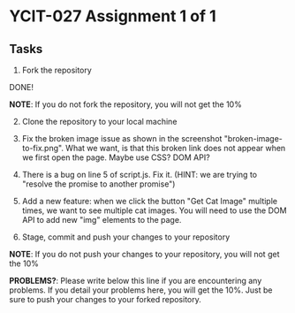 # YCIT-027 Assignment 1 of 1

## Tasks

1. Fork the repository 

DONE!

**NOTE**: If you do not fork the repository, you will not get the 10%

2. Clone the repository to your local machine

3. Fix the broken image issue as shown in the screenshot "broken-image-to-fix.png". What we want, is that this broken link does not appear when we first open the page. Maybe use CSS? DOM API?

4. There is a bug on line 5 of script.js. Fix it. (HINT: we are trying to "resolve the promise to another promise")

5. Add a new feature: when we click the button "Get Cat Image" multiple times, we want to see multiple cat images. You will need to use the DOM API to add new "img" elements to the page.

6. Stage, commit and push your changes to your repository

**NOTE**: If you do not push your changes to your repository, you will not get the 10%

**PROBLEMS?**: Please write below this line if you are encountering any problems. If you detail your problems here, you will get the 10%. Just be sure to push your changes to your forked repository.
